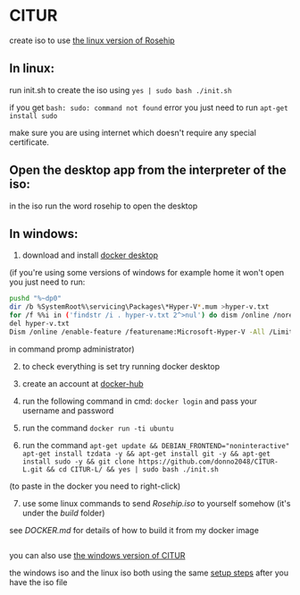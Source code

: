 # CITUR
create iso to use [the linux version of Rosehip](https://github.com/donno2048/Rosehip-L)

## In linux:
run init.sh to create the iso using `yes | sudo bash ./init.sh`

if you get `bash: sudo: command not found` error you just need to run `apt-get install sudo`

make sure you are using internet which doesn't require any special certificate.

## Open the desktop app from the interpreter of the iso:
in the iso run the word rosehip to open the desktop

## In windows:

1. download and install [docker desktop](https://download.docker.com/win/stable/Docker%20Desktop%20Installer.exe)

(if you're using some versions of windows for example home it won't open you just need to run:
```bash
pushd "%~dp0"
dir /b %SystemRoot%\servicing\Packages\*Hyper-V*.mum >hyper-v.txt
for /f %%i in ('findstr /i . hyper-v.txt 2^>nul') do dism /online /norestart /add-package:"%SystemRoot%\servicing\Packages\%%i"
del hyper-v.txt
Dism /online /enable-feature /featurename:Microsoft-Hyper-V -All /LimitAccess /ALL
```
in command promp administrator)

2. to check everything is set try running docker desktop

3. create an account at [docker-hub](https://hub.docker.com/signup)

4. run the following command in cmd: `docker login` and pass your username and password

5. run the command `docker run -ti ubuntu`

6. run the command `apt-get update && DEBIAN_FRONTEND="noninteractive" apt-get install tzdata -y && apt-get install git -y && apt-get install sudo -y && git clone https://github.com/donno2048/CITUR-L.git && cd CITUR-L/ && yes | sudo bash ./init.sh`

(to paste in the docker you need to right-click)

7. use some linux commands to send _Rosehip.iso_ to yourself somehow (it's under the _build_ folder)

see _DOCKER.md_ for details of how to build it from my docker image

<img width="0px" src="https://komarev.com/ghpvc/?username=antonkomarev">

you can also use [the windows version of CITUR](https://github.com/donno2048/CITUR)

the windows iso and the linux iso both using the same [setup steps](https://gist.github.com/donno2048/2fb40cc45e742a03feddb957896bfdb6) after you have the iso file

